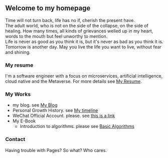 ## Welcome to my homepage

Time will not turn back, life has no if, cherish the present have.  
The adult world, who is not on the side of the collapse, on the side of healing.  How many times, all kinds of grievances welled up in my heart, words to the mouth but feel unworthy to mention.  
Life is never as good as you think it is, but it's never as bad as you think it is.  
Tomorrow is another day. May you live the life you want to live, without fear and shining.

### My resume

I'm a software engineer with a focus on microservices, artificial intelligence, cloud native and the Metaverse.
For more details see [My Resume](https://docs.github.com/en/github/writing-on-github/getting-started-with-writing-and-formatting-on-github/basic-writing-and-formatting-syntax).

### My Works

* my blog. see [My Blog](https://blog.ylcoder.top/)
* Personal Growth History. see [ My timeline](https://www.ylcoder.top/timeline/)
* WeChat Official Account. please. see [this is a link](https://www.baidu.com/)
* My E-Book
  * Introduction to algorithms. please see [Basic Algorithms](https://algorithm.ylcoder.top/)
  
### Contact

Having trouble with Pages? So what? Who cares.